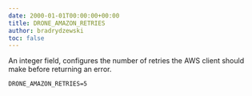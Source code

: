 ```yaml
---
date: 2000-01-01T00:00:00+00:00
title: DRONE_AMAZON_RETRIES
author: bradrydzewski
toc: false
---
```


An integer field, configures the number of retries the AWS
client should make before returning an error.

```
DRONE_AMAZON_RETRIES=5
```
